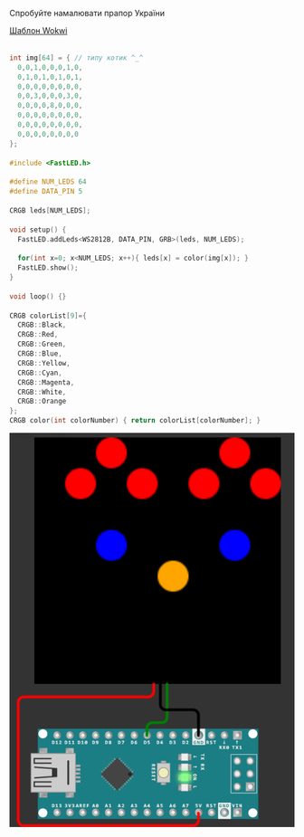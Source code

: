 Спробуйте намалювати прапор України

[Шаблон Wokwi](https://wokwi.com/projects/419909236668027905)


``` cpp

int img[64] = { // типу котик ^_^
  0,0,1,0,0,0,1,0,
  0,1,0,1,0,1,0,1,
  0,0,0,0,0,0,0,0,
  0,0,3,0,0,0,3,0,
  0,0,0,0,8,0,0,0,
  0,0,0,0,0,0,0,0,
  0,0,0,0,0,0,0,0,
  0,0,0,0,0,0,0,0
};

#include <FastLED.h>

#define NUM_LEDS 64
#define DATA_PIN 5

CRGB leds[NUM_LEDS];

void setup() { 
  FastLED.addLeds<WS2812B, DATA_PIN, GRB>(leds, NUM_LEDS);
    
  for(int x=0; x<NUM_LEDS; x++){ leds[x] = color(img[x]); }
  FastLED.show();
}

void loop() {}

CRGB colorList[9]={
  CRGB::Black,
  CRGB::Red,
  CRGB::Green,
  CRGB::Blue,
  CRGB::Yellow,
  CRGB::Cyan,
  CRGB::Magenta,
  CRGB::White,
  CRGB::Orange
};
CRGB color(int colorNumber) { return colorList[colorNumber]; }

```

![alt text](image-1.png)